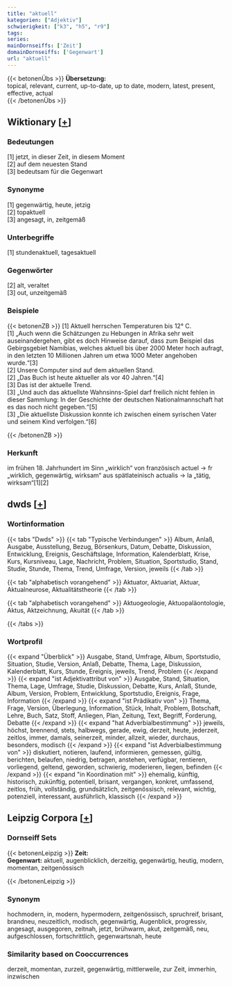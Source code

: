 ```yaml
---
title: "aktuell"
kategorien: ["Adjektiv"]
schwierigkeit: ["k3", "h5", "r9"]
tags:
series:
mainDornseiffs: ['Zeit']
domainDornseiffs: ['Gegenwart']
url: "aktuell"
---
```


{{< betonenÜbs >}}
**Übersetzung:**  
topical, relevant, current, up-to-date, up to date, modern, latest, present, effective, actual  
{{< /betonenÜbs >}}

## Wiktionary [[+](https://de.wiktionary.org/wiki/aktuell)]

### Bedeutungen
[1] jetzt, in dieser Zeit, in diesem Moment  
[2] auf dem neuesten Stand  
[3] bedeutsam für die Gegenwart  

### Synonyme
[1] gegenwärtig, heute, jetzig  
[2] topaktuell  
[3] angesagt, in, zeitgemäß  

### Unterbegriffe
[1] stundenaktuell, tagesaktuell  

### Gegenwörter
[2] alt, veraltet  
[3] out, unzeitgemäß  

### Beispiele
{{< betonenZB >}}
[1] Aktuell herrschen Temperaturen bis 12° C.  
[1] „Auch wenn die Schätzungen zu Hebungen in Afrika sehr weit auseinandergehen, gibt es doch Hinweise darauf, dass zum Beispiel das Gebirgsgebiet Namibias, welches aktuell bis über 2000 Meter hoch aufragt, in den letzten 10 Millionen Jahren um etwa 1000 Meter angehoben wurde.“[3]  
[2] Unsere Computer sind auf dem aktuellen Stand.  
[2] „Das Buch ist heute aktueller als vor 40 Jahren.“[4]  
[3] Das ist der aktuelle Trend.  
[3] „Und auch das aktuellste Wahnsinns-Spiel darf freilich nicht fehlen in dieser Sammlung: In der Geschichte der deutschen Nationalmannschaft hat es das noch nicht gegeben.“[5]  
[3] „Die aktuellste Diskussion konnte ich zwischen einem syrischen Vater und seinem Kind verfolgen.“[6]  

{{< /betonenZB >}}
### Herkunft
im frühen 18. Jahrhundert im Sinn „wirklich“ von französisch actuel → fr „wirklich, gegenwärtig, wirksam“ aus spätlateinisch actualis → la „tätig, wirksam“[1][2]  



## dwds [[+](https://www.dwds.de/wb/aktuell)]

### Wortinformation
{{< tabs "Dwds" >}}
{{< tab "Typische Verbindungen" >}}
Album, Anlaß, Ausgabe, Ausstellung, Bezug, Börsenkurs, Datum, Debatte, Diskussion, Entwicklung, Ereignis, Geschäftslage, Information, Kalenderblatt, Krise, Kurs, Kursniveau, Lage, Nachricht, Problem, Situation, Sportstudio, Stand, Studie, Stunde, Thema, Trend, Umfrage, Version, jeweils
{{< /tab >}}

{{< tab "alphabetisch vorangehend" >}}
Aktuator, Aktuariat, Aktuar, Aktualneurose, Aktualitätstheorie
{{< /tab >}}

{{< tab "alphabetisch vorangehend" >}}
Aktuogeologie, Aktuopaläontologie, Aktus, Aktzeichnung, Akuität
{{< /tab >}}

{{< /tabs >}}

### Wortprofil
{{< expand "Überblick" >}} Ausgabe, Stand, Umfrage, Album, Sportstudio, Situation, Studie, Version, Anlaß, Debatte, Thema, Lage, Diskussion, Kalenderblatt, Kurs, Stunde, Ereignis, jeweils, Trend, Problem {{< /expand >}}
{{< expand "ist Adjektivattribut von" >}} Ausgabe, Stand, Situation, Thema, Lage, Umfrage, Studie, Diskussion, Debatte, Kurs, Anlaß, Stunde, Album, Version, Problem, Entwicklung, Sportstudio, Ereignis, Frage, Information {{< /expand >}}
{{< expand "ist Prädikativ von" >}} Thema, Frage, Version, Überlegung, Information, Stück, Inhalt, Problem, Botschaft, Lehre, Buch, Satz, Stoff, Anliegen, Plan, Zeitung, Text, Begriff, Forderung, Debatte {{< /expand >}}
{{< expand "hat Adverbialbestimmung" >}} jeweils, höchst, brennend, stets, halbwegs, gerade, ewig, derzeit, heute, jederzeit, zeitlos, immer, damals, seinerzeit, minder, allzeit, wieder, durchaus, besonders, modisch {{< /expand >}}
{{< expand "ist Adverbialbestimmung von" >}} diskutiert, notieren, laufend, informieren, gemessen, gültig, berichten, belaufen, niedrig, betragen, anstehen, verfügbar, rentieren, vorliegend, geltend, geworden, schwierig, moderieren, liegen, befinden {{< /expand >}}
{{< expand "in Koordination mit" >}} ehemalig, künftig, historisch, zukünftig, potentiell, brisant, vergangen, konkret, umfassend, zeitlos, früh, vollständig, grundsätzlich, zeitgenössisch, relevant, wichtig, potenziell, interessant, ausführlich, klassisch {{< /expand >}}

## Leipzig Corpora [[+](https://corpora.uni-leipzig.de/en/res?word=aktuell&corpusId=deu_newscrawl-public_2018)]

### Dornseiff Sets
{{< betonenLeipzig >}}
**Zeit:**  
**Gegenwart:** aktuell, augenblicklich, derzeitig, gegenwärtig, heutig, modern, momentan, zeitgenössisch  

{{< /betonenLeipzig >}}

### Synonym
hochmodern, in, modern, hypermodern, zeitgenössisch, spruchreif, brisant, brandneu, neuzeitlich, modisch, gegenwärtig, Augenblick, progressiv, angesagt, ausgegoren, zeitnah, jetzt, brühwarm, akut, zeitgemäß, neu, aufgeschlossen, fortschrittlich, gegenwartsnah, heute


### Similarity based on Cooccurrences
derzeit, momentan, zurzeit, gegenwärtig, mittlerweile, zur Zeit, immerhin, inzwischen

